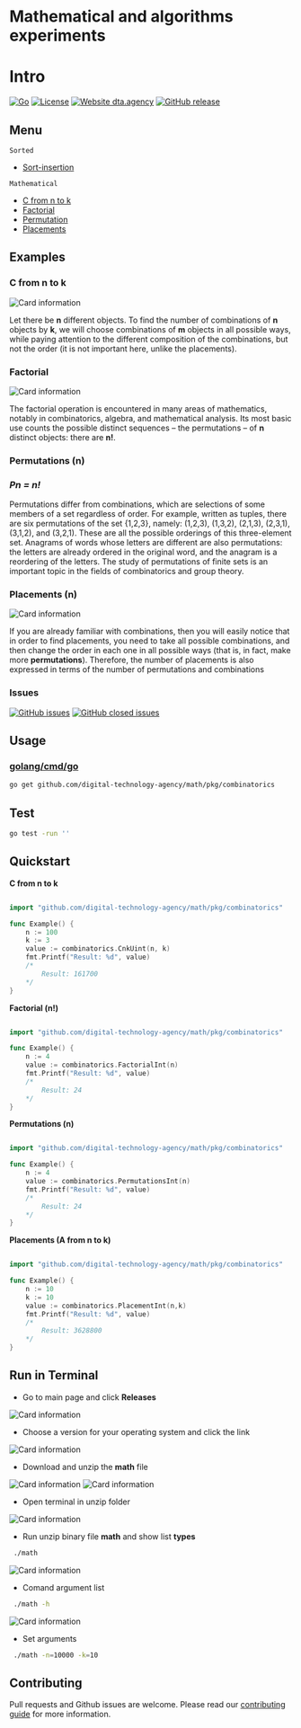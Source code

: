 # Mathematical and algorithms experiments

# Intro
[![Go](https://github.com/digital-technology-agency/math/actions/workflows/go.yml/badge.svg)](https://github.com/digital-technology-agency/math/actions/workflows/go.yml)
[![License](http://img.shields.io/badge/Licence-MIT-brightgreen.svg)](LICENSE)
[![Website dta.agency](https://img.shields.io/website-up-down-green-red/http/shields.io.svg)](https://dta.agency)
[![GitHub release](https://img.shields.io/github/v/release/digital-technology-agency/math)](https://github.com/digital-technology-agency/math/releases/latest)

## Menu
`Sorted`
* [Sort-insertion](https://github.com/digital-technology-agency/math/wiki/Sort-insertion)

`Mathematical`

* [C from n to k](https://github.com/digital-technology-agency/math/wiki/C-from-n-to-k)
* [Factorial](https://github.com/digital-technology-agency/math/wiki/Factorial)
* [Permutation](https://github.com/digital-technology-agency/math/wiki/Permutation)
* [Placements](https://github.com/digital-technology-agency/math/wiki/Placements)

## Examples

### C from n to k

![Card information](./pic/c-from-n-to-k.png)

Let there be **n** different objects. To find the number of combinations of **n** objects by **k**, we will choose combinations of **m** objects in all possible ways, while paying attention to the different composition of the combinations, but not the order (it is not important here, unlike the placements).

### Factorial 

![Card information](./pic/factorial.svg)

The factorial operation is encountered in many areas of mathematics, notably in combinatorics, algebra, and mathematical analysis. Its most basic use counts the possible distinct sequences – the permutations – of **n** distinct objects: there are **n!**.

### Permutations (n)

### _**Pn** = **n!**_

Permutations differ from combinations, which are selections of some members of a set regardless of order. For example, written as tuples, there are six permutations of the set {1,2,3}, namely: (1,2,3), (1,3,2), (2,1,3), (2,3,1), (3,1,2), and (3,2,1). These are all the possible orderings of this three-element set. Anagrams of words whose letters are different are also permutations: the letters are already ordered in the original word, and the anagram is a reordering of the letters. The study of permutations of finite sets is an important topic in the fields of combinatorics and group theory.


### Placements (n)

![Card information](./pic/placements.jpg)

If you are already familiar with combinations, then you will easily notice that in order to find placements, you need to take all possible combinations, and then change the order in each one in all possible ways (that is, in fact, make more **permutations**). Therefore, the number of placements is also expressed in terms of the number of permutations and combinations


### Issues
[![GitHub issues](https://img.shields.io/github/issues/digital-technology-agency/math?color=0A0ECD)](https://github.com/digital-technology-agency/math/issues?q=is%3Aopen+is%3Aissue)
[![GitHub closed issues](https://img.shields.io/github/issues-closed/digital-technology-agency/math?style=flat)](https://github.com/digital-technology-agency/math/issues?q=is%3Aissue+is%3Aclosed)


## Usage
### [golang/cmd/go](https://golang.org/cmd/go/)

```bash
go get github.com/digital-technology-agency/math/pkg/combinatorics
```

## Test

```bash
go test -run ''
```


## Quickstart

**C from n to k**

```go

import "github.com/digital-technology-agency/math/pkg/combinatorics"

func Example() {
    n := 100
    k := 3
    value := combinatorics.CnkUint(n, k)
	fmt.Printf("Result: %d", value)
    /*
        Result: 161700    
    */ 
}
```

**Factorial (n!)**

```go

import "github.com/digital-technology-agency/math/pkg/combinatorics"

func Example() {
    n := 4
    value := combinatorics.FactorialInt(n)
	fmt.Printf("Result: %d", value)
    /*
        Result: 24    
    */ 
}
```

**Permutations (n)**

```go

import "github.com/digital-technology-agency/math/pkg/combinatorics"

func Example() {
    n := 4
    value := combinatorics.PermutationsInt(n)
	fmt.Printf("Result: %d", value)
    /*
        Result: 24    
    */ 
}
```

**Placements (A from n to k)**

```go

import "github.com/digital-technology-agency/math/pkg/combinatorics"

func Example() {
    n := 10
    k := 10
    value := combinatorics.PlacementInt(n,k)
	fmt.Printf("Result: %d", value)
    /*
        Result: 3628800    
    */ 
}
```

## Run in Terminal

* Go to main page and click **Releases**

![Card information](./pic/cli-1.png)

* Choose a version for your operating system and click the link

![Card information](./pic/cli-2.png)

* Download and unzip the **math** file

![Card information](./pic/cli-3.png)
![Card information](./pic/cli-4.png)

* Open terminal in unzip folder
 
![Card information](./pic/cli-5.png)

* Run unzip binary file  **math** and show list **types**

```bash
 ./math
```

![Card information](./pic/cli-6.png)

* Comand argument list 

```bash
 ./math -h
```

![Card information](./pic/cli-7.png)

* Set arguments
```bash
 ./math -n=10000 -k=10
```

## Contributing
Pull requests and Github issues are welcome.  Please read our [contributing guide](./CONTRIBUTING.md) for more information.

